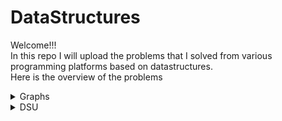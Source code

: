 # DataStructures
Welcome!!!<br/>
In this repo I will upload the problems that I solved from various programming platforms based on datastructures.<br/>
Here is the overview of the problems<br/>
<details>
  <summary>Graphs</summary>
  
  ## Graphs
  * Spoj
    * [BUGLIFE](https://www.spoj.com/problems/BUGLIFE/) | [Solution](graphs/spoj/buglife.cpp)
    * [CAM5](https://www.spoj.com/problems/CAM5/) | [Solution](graphs/spoj/cam5.cpp)
    * [ELEVTBL](https://www.spoj.com/problems/ELEVTRBL/) | [Solution](graphs/spoj/elevarottrouble.cpp)
    * [HIGHWAYS](https://www.spoj.com/problems/HIGHWAYS/) | [Solution](graphs/spoj/highways.cpp)
    * [MICEMAZE](https://www.spoj.com/problems/MICEMAZE/) | [Solution](graphs/spoj/micemaze.cpp)
    * [ROBOTGRI](https://www.spoj.com/problems/ROBOTGRI/) | [Solution](graphs/spoj/robotsongrid.cpp)
    * [TRVCOST](https://www.spoj.com/problems/TRVCOST/) | [Solution](graphs/spoj/trvcost.cpp)
 </details>
  

<details>
  <summary>DSU</summary>
  
  ## Disjoint Set Union
  * [Reference](https://www.hackerearth.com/practice/notes/disjoint-set-union-union-find/) <br/>
  * Codechef
    * [Dont get wet](https://www.codechef.com/problems/BIGOF01) | [Solution](dsu/dontgetwet.cpp)
    * [Dish owner](https://www.codechef.com/problems/DISHOWN) | [Solution](dsu/dishowner.cpp)
</details>

